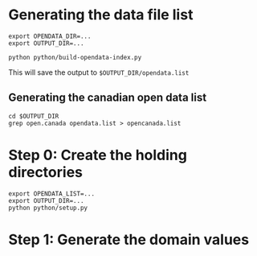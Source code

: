 # Generating the data file list

```
export OPENDATA_DIR=...
export OUTPUT_DIR=...

python python/build-opendata-index.py
```

This will save the output to `$OUTPUT_DIR/opendata.list`


## Generating the canadian open data list

```
cd $OUTPUT_DIR
grep open.canada opendata.list > opencanada.list
```

# Step 0: Create the holding directories

```
export OPENDATA_LIST=...
export OUTPUT_DIR=...
python python/setup.py
```

# Step 1: Generate the domain values



